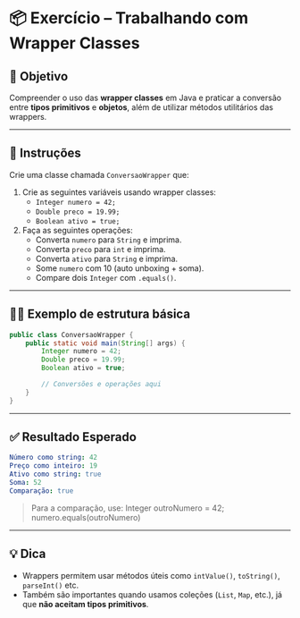 # 📦 Exercício – Trabalhando com Wrapper Classes

## 🧠 Objetivo

Compreender o uso das **wrapper classes** em Java e praticar a conversão entre **tipos primitivos** e **objetos**, além de utilizar métodos utilitários das wrappers.

---

## 📌 Instruções

Crie uma classe chamada `ConversaoWrapper` que:

1. Crie as seguintes variáveis usando wrapper classes:
   - `Integer numero = 42;`
   - `Double preco = 19.99;`
   - `Boolean ativo = true;`
2. Faça as seguintes operações:
   - Converta `numero` para `String` e imprima.
   - Converta `preco` para `int` e imprima.
   - Converta `ativo` para `String` e imprima.
   - Some `numero` com 10 (auto unboxing + soma).
   - Compare dois `Integer` com `.equals()`.

---

## 👨‍💻 Exemplo de estrutura básica

```java
public class ConversaoWrapper {
    public static void main(String[] args) {
        Integer numero = 42;
        Double preco = 19.99;
        Boolean ativo = true;

        // Conversões e operações aqui
    }
}

```

---

## ✅ Resultado Esperado

```yaml
Número como string: 42
Preço como inteiro: 19
Ativo como string: true
Soma: 52
Comparação: true
```

> Para a comparação, use: Integer outroNumero = 42; numero.equals(outroNumero)

---

## 💡 Dica

- Wrappers permitem usar métodos úteis como `intValue()`, `toString()`, `parseInt()` etc.
- Também são importantes quando usamos coleções (`List`, `Map`, etc.), já que **não aceitam tipos primitivos**.
